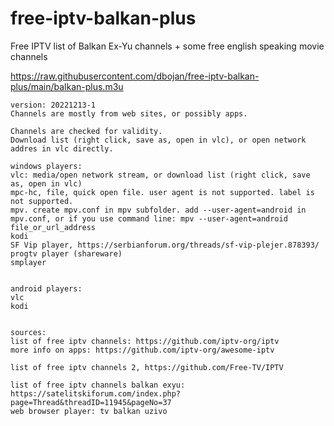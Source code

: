 
# free-iptv-balkan-plus
Free IPTV list of Balkan Ex-Yu channels + some free english speaking movie channels

https://raw.githubusercontent.com/dbojan/free-iptv-balkan-plus/main/balkan-plus.m3u

```
version: 20221213-1
Channels are mostly from web sites, or possibly apps.

Channels are checked for validity.
Download list (right click, save as, open in vlc), or open network addres in vlc directly.

windows players:
vlc: media/open network stream, or download list (right click, save as, open in vlc)
mpc-hc, file, quick open file. user agent is not supported. label is not supported.
mpv. create mpv.conf in mpv subfolder. add --user-agent=android in mpv.conf, or if you use command line: mpv --user-agent=android file_or_url_address
kodi
SF Vip player, https://serbianforum.org/threads/sf-vip-plejer.878393/
progtv player (shareware)
smplayer


android players:
vlc
kodi


sources:
list of free iptv channels: https://github.com/iptv-org/iptv
more info on apps: https://github.com/iptv-org/awesome-iptv

list of free iptv channels 2, https://github.com/Free-TV/IPTV

list of free iptv channels balkan exyu: https://satelitskiforum.com/index.php?page=Thread&threadID=11945&pageNo=37
web browser player: tv balkan uzivo









